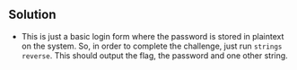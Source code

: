 ## Solution 

- This is just a basic login form where the password is stored in plaintext on the system. So, in order to complete the challenge, just run `strings reverse`. This should output the flag, the password and one other string. 
